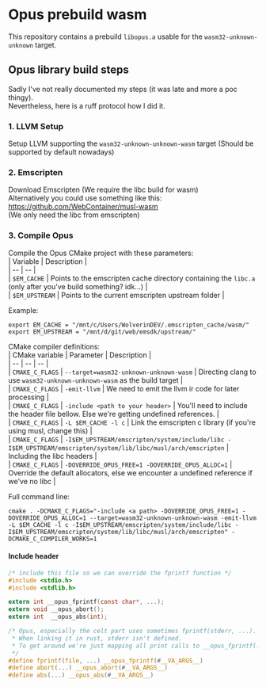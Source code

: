 # Opus prebuild wasm  
This repository contains a prebuild `libopus.a` usable for the `wasm32-unknown-unknown` target.  
  
## Opus library build steps  
Sadly I've not really documented my steps (it was late and more a poc thingy).  
Nevertheless, here is a ruff protocol how I did it.  
  
### 1. LLVM Setup
Setup LLVM supporting the `wasm32-unknown-unknown-wasm` target (Should be supported by default nowadays)  

### 2. Emscripten
Download Emscripten (We require the libc build for wasm)  
Alternatively you could use something like this: https://github.com/WebContainer/musl-wasm  
(We only need the libc from emscripten)  

### 3. Compile Opus
Compile the Opus CMake project with these parameters:  
| Variable | Description |  
| -- | -- |  
| `$EM_CACHE` | Points to the emscripten cache directory containing the `libc.a` (only after you've build something? idk...) |  
| `$EM_UPSTREAM` | Points to the current emscripten upstream folder   |  

Example: 
```
export EM_CACHE = "/mnt/c/Users/WolverinDEV/.emscripten_cache/wasm/"
export EM_UPSTREAM = "/mnt/d/git/web/emsdk/upstream/"
```  
  
CMake compiler definitions:  
| CMake variable | Parameter | Description |   
| -- | -- | -- |   
| `CMAKE_C_FLAGS` | `--target=wasm32-unknown-unknown-wasm` | Directing clang to use `wasm32-unknown-unknown-wasm` as the build target |  
| `CMAKE_C_FLAGS` | `-emit-llvm` | We need to emit the llvm ir code for later processing |  
| `CMAKE_C_FLAGS` | `-include <path to your header>` | You'll need to include the header file bellow. Else we're getting undefined references. |  
| `CMAKE_C_FLAGS` | `-L $EM_CACHE -l c` | Link the emscripten c library (if you're using musl, change this) |  
| `CMAKE_C_FLAGS` | `-I$EM_UPSTREAM/emscripten/system/include/libc -I$EM_UPSTREAM/emscripten/system/lib/libc/musl/arch/emscripten` | Including the libc headers |  
| `CMAKE_C_FLAGS` | `-DOVERRIDE_OPUS_FREE=1 -DOVERRIDE_OPUS_ALLOC=1` | Override the default allocators, else we encounter a undefined reference if we've no libc |  

Full command line:
```
cmake . -DCMAKE_C_FLAGS="-include <a path> -DOVERRIDE_OPUS_FREE=1 -DOVERRIDE_OPUS_ALLOC=1 --target=wasm32-unknown-unknown-wasm -emit-llvm -L $EM_CACHE -l c -I$EM_UPSTREAM/emscripten/system/include/libc -I$EM_UPSTREAM/emscripten/system/lib/libc/musl/arch/emscripten" -DCMAKE_C_COMPILER_WORKS=1
```

#### Include header
```c
/* include this file so we can override the fprintf function */
#include <stdio.h>
#include <stdlib.h>

extern int __opus_fprintf(const char*, ...);
extern void __opus_abort();
extern int  __opus_abs(int);

/* Opus, especially the celt part uses sometimes fprintf(stderr, ...).
 * When linking it in rust, stderr isn't defined.
 * To get around we're just mapping all print calls to __opus_fprintf(...).
 */
#define fprintf(file, ...) __opus_fprintf(#__VA_ARGS__)
#define abort(...) __opus_abort(#__VA_ARGS__)
#define abs(...) __opus_abs(#__VA_ARGS__)
```
